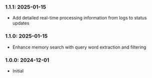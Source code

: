 ### 1.1.1: 2025-01-15

* Add detailed real-time processing information from logs to status updates

### 1.1.0: 2025-01-15

* Enhance memory search with query word extraction and filtering

### 1.0.0: 2024-12-01

* Initial